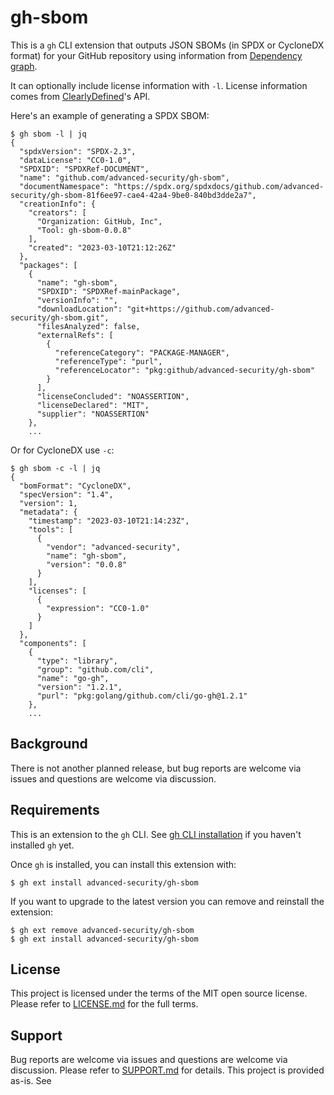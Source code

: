 # gh-sbom

This is a `gh` CLI extension that outputs JSON SBOMs (in SPDX or CycloneDX format) for your GitHub repository using information from [Dependency graph](https://docs.github.com/en/code-security/supply-chain-security/understanding-your-software-supply-chain/about-the-dependency-graph).

It can optionally include license information with `-l`. License information comes from [ClearlyDefined](https://clearlydefined.io/)'s API.

Here's an example of generating a SPDX SBOM:
```
$ gh sbom -l | jq
{
  "spdxVersion": "SPDX-2.3",
  "dataLicense": "CC0-1.0",
  "SPDXID": "SPDXRef-DOCUMENT",
  "name": "github.com/advanced-security/gh-sbom",
  "documentNamespace": "https://spdx.org/spdxdocs/github.com/advanced-security/gh-sbom-81f6ee97-cae4-42a4-9be0-840bd3dde2a7",
  "creationInfo": {
    "creators": [
      "Organization: GitHub, Inc",
      "Tool: gh-sbom-0.0.8"
    ],
    "created": "2023-03-10T21:12:26Z"
  },
  "packages": [
    {
      "name": "gh-sbom",
      "SPDXID": "SPDXRef-mainPackage",
      "versionInfo": "",
      "downloadLocation": "git+https://github.com/advanced-security/gh-sbom.git",
      "filesAnalyzed": false,
      "externalRefs": [
        {
          "referenceCategory": "PACKAGE-MANAGER",
          "referenceType": "purl",
          "referenceLocator": "pkg:github/advanced-security/gh-sbom"
        }
      ],
      "licenseConcluded": "NOASSERTION",
      "licenseDeclared": "MIT",
      "supplier": "NOASSERTION"
    },
    ...
```

Or for CycloneDX use `-c`:
```
$ gh sbom -c -l | jq
{
  "bomFormat": "CycloneDX",
  "specVersion": "1.4",
  "version": 1,
  "metadata": {
    "timestamp": "2023-03-10T21:14:23Z",
    "tools": [
      {
        "vendor": "advanced-security",
        "name": "gh-sbom",
        "version": "0.0.8"
      }
    ],
    "licenses": [
      {
        "expression": "CC0-1.0"
      }
    ]
  },
  "components": [
    {
      "type": "library",
      "group": "github.com/cli",
      "name": "go-gh",
      "version": "1.2.1",
      "purl": "pkg:golang/github.com/cli/go-gh@1.2.1"
    },
    ...
```

## Background

There is not another planned release, but bug reports are welcome via issues and questions are welcome via discussion.

## Requirements

This is an extension to the `gh` CLI. See [gh CLI installation](https://github.com/cli/cli#installation) if you haven't installed `gh` yet.

Once `gh` is installed, you can install this extension with:
```
$ gh ext install advanced-security/gh-sbom
```

If you want to upgrade to the latest version you can remove and reinstall the extension:
```
$ gh ext remove advanced-security/gh-sbom
$ gh ext install advanced-security/gh-sbom
```

## License

This project is licensed under the terms of the MIT open source license. Please refer to [LICENSE.md](./LICENSE.md) for the full terms.

## Support

Bug reports are welcome via issues and questions are welcome via discussion. Please refer to [SUPPORT.md](./SUPPORT.md) for details.
This project is provided as-is. See
